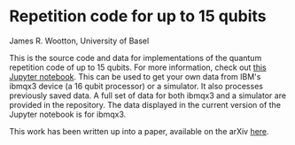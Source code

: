 # Repetition code for up to 15 qubits

James R. Wootton, University of Basel

This is the source code and data for implementations of the quantum repetition code of up to 15 qubits. For more information, check out [this Jupyter notebook](repetition_code.ipynb). This can be used to get your own data from IBM's ibmqx3 device (a 16 qubit processor) or a simulator. It also processes previously saved data. A full set of data for both ibmqx3 and a simulator are provided in the repository. The data displayed in the current version of the Jupyter notebook is for ibmqx3.

This work has been written up into a paper, available on the arXiv [here](https://arxiv.org/abs/1709.00990).

